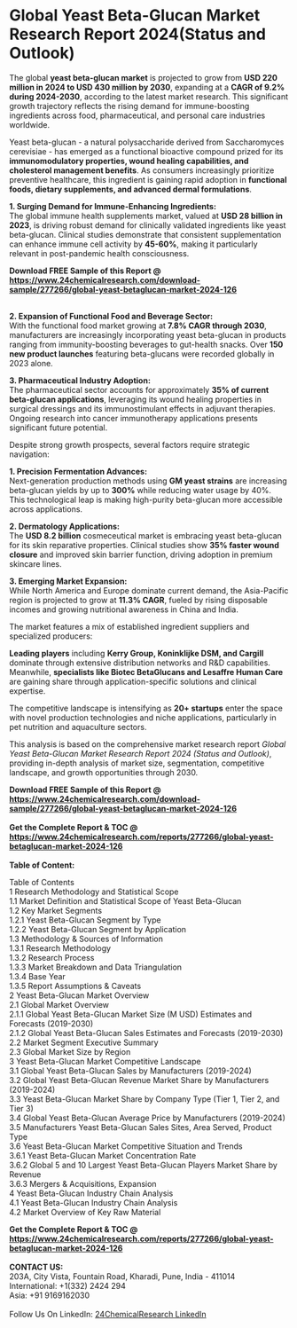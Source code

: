 <h1>Global Yeast Beta-Glucan Market Research Report 2024(Status and Outlook)</h1><p>The global <strong>yeast beta-glucan market</strong> is projected to grow from <strong>USD 220 million in 2024 to USD 430 million by 2030</strong>, expanding at a <strong>CAGR of 9.2% during 2024-2030</strong>, according to the latest market research. This significant growth trajectory reflects the rising demand for immune-boosting ingredients across food, pharmaceutical, and personal care industries worldwide.</p><p>Yeast beta-glucan - a natural polysaccharide derived from Saccharomyces cerevisiae - has emerged as a functional bioactive compound prized for its <strong>immunomodulatory properties, wound healing capabilities, and cholesterol management benefits</strong>. As consumers increasingly prioritize preventive healthcare, this ingredient is gaining rapid adoption in <strong>functional foods, dietary supplements, and advanced dermal formulations</strong>.</p><p><strong>1. Surging Demand for Immune-Enhancing Ingredients:</strong><br>
The global immune health supplements market, valued at <strong>USD 28 billion in 2023</strong>, is driving robust demand for clinically validated ingredients like yeast beta-glucan. Clinical studies demonstrate that consistent supplementation can enhance immune cell activity by <strong>45-60%</strong>, making it particularly relevant in post-pandemic health consciousness.</p><div><b>Download FREE Sample of this Report @ 
            <a href="https://www.24chemicalresearch.com/download-sample/277266/global-yeast-betaglucan-market-2024-126">
            https://www.24chemicalresearch.com/download-sample/277266/global-yeast-betaglucan-market-2024-126</a></b></div><br><p><strong>2. Expansion of Functional Food and Beverage Sector:</strong><br>
With the functional food market growing at <strong>7.8% CAGR through 2030</strong>, manufacturers are increasingly incorporating yeast beta-glucan in products ranging from immunity-boosting beverages to gut-health snacks. Over <strong>150 new product launches</strong> featuring beta-glucans were recorded globally in 2023 alone.</p><p><strong>3. Pharmaceutical Industry Adoption:</strong><br>
The pharmaceutical sector accounts for approximately <strong>35% of current beta-glucan applications</strong>, leveraging its wound healing properties in surgical dressings and its immunostimulant effects in adjuvant therapies. Ongoing research into cancer immunotherapy applications presents significant future potential.</p><p>Despite strong growth prospects, several factors require strategic navigation:</p><p><strong>1. Precision Fermentation Advances:</strong><br>
Next-generation production methods using <strong>GM yeast strains</strong> are increasing beta-glucan yields by up to <strong>300%</strong> while reducing water usage by 40%. This technological leap is making high-purity beta-glucan more accessible across applications.</p><p><strong>2. Dermatology Applications:</strong><br>
The <strong>USD 8.2 billion</strong> cosmeceutical market is embracing yeast beta-glucan for its skin reparative properties. Clinical studies show <strong>35% faster wound closure</strong> and improved skin barrier function, driving adoption in premium skincare lines.</p><p><strong>3. Emerging Market Expansion:</strong><br>
While North America and Europe dominate current demand, the Asia-Pacific region is projected to grow at <strong>11.3% CAGR</strong>, fueled by rising disposable incomes and growing nutritional awareness in China and India.</p><p>The market features a mix of established ingredient suppliers and specialized producers:</p><p><strong>Leading players</strong> including <strong>Kerry Group, Koninklijke DSM, and Cargill</strong> dominate through extensive distribution networks and R&amp;D capabilities. Meanwhile, <strong>specialists like Biotec BetaGlucans and Lesaffre Human Care</strong> are gaining share through application-specific solutions and clinical expertise.</p><p>The competitive landscape is intensifying as <strong>20+ startups</strong> enter the space with novel production technologies and niche applications, particularly in pet nutrition and aquaculture sectors.</p><p>This analysis is based on the comprehensive market research report <em>Global Yeast Beta-Glucan Market Research Report 2024 (Status and Outlook)</em>, providing in-depth analysis of market size, segmentation, competitive landscape, and growth opportunities through 2030.</p><div><b>Download FREE Sample of this Report @ 
            <a href="https://www.24chemicalresearch.com/download-sample/277266/global-yeast-betaglucan-market-2024-126">
            https://www.24chemicalresearch.com/download-sample/277266/global-yeast-betaglucan-market-2024-126</a></b></div><br><div><b>Get the Complete Report & TOC @ 
            <a href="https://www.24chemicalresearch.com/reports/277266/global-yeast-betaglucan-market-2024-126">
            https://www.24chemicalresearch.com/reports/277266/global-yeast-betaglucan-market-2024-126</a></b></div><br>
            <b>Table of Content:</b><p>Table of Contents<br />
1 Research Methodology and Statistical Scope<br />
1.1 Market Definition and Statistical Scope of Yeast Beta-Glucan<br />
1.2 Key Market Segments<br />
1.2.1 Yeast Beta-Glucan Segment by Type<br />
1.2.2 Yeast Beta-Glucan Segment by Application<br />
1.3 Methodology & Sources of Information<br />
1.3.1 Research Methodology<br />
1.3.2 Research Process<br />
1.3.3 Market Breakdown and Data Triangulation<br />
1.3.4 Base Year<br />
1.3.5 Report Assumptions & Caveats<br />
2 Yeast Beta-Glucan Market Overview<br />
2.1 Global Market Overview<br />
2.1.1 Global Yeast Beta-Glucan Market Size (M USD) Estimates and Forecasts (2019-2030)<br />
2.1.2 Global Yeast Beta-Glucan Sales Estimates and Forecasts (2019-2030)<br />
2.2 Market Segment Executive Summary<br />
2.3 Global Market Size by Region<br />
3 Yeast Beta-Glucan Market Competitive Landscape<br />
3.1 Global Yeast Beta-Glucan Sales by Manufacturers (2019-2024)<br />
3.2 Global Yeast Beta-Glucan Revenue Market Share by Manufacturers (2019-2024)<br />
3.3 Yeast Beta-Glucan Market Share by Company Type (Tier 1, Tier 2, and Tier 3)<br />
3.4 Global Yeast Beta-Glucan Average Price by Manufacturers (2019-2024)<br />
3.5 Manufacturers Yeast Beta-Glucan Sales Sites, Area Served, Product Type<br />
3.6 Yeast Beta-Glucan Market Competitive Situation and Trends<br />
3.6.1 Yeast Beta-Glucan Market Concentration Rate<br />
3.6.2 Global 5 and 10 Largest Yeast Beta-Glucan Players Market Share by Revenue<br />
3.6.3 Mergers & Acquisitions, Expansion<br />
4 Yeast Beta-Glucan Industry Chain Analysis<br />
4.1 Yeast Beta-Glucan Industry Chain Analysis<br />
4.2 Market Overview of Key Raw Material</p><div><b>Get the Complete Report & TOC @ 
            <a href="https://www.24chemicalresearch.com/reports/277266/global-yeast-betaglucan-market-2024-126">
            https://www.24chemicalresearch.com/reports/277266/global-yeast-betaglucan-market-2024-126</a></b></div><br><b>CONTACT US:</b><br>
            203A, City Vista, Fountain Road, Kharadi, Pune, India - 411014<br>
            International: +1(332) 2424 294<br>
            Asia: +91 9169162030 <br><br>
            Follow Us On LinkedIn: <a href="https://www.linkedin.com/company/24chemicalresearch/">24ChemicalResearch LinkedIn</a>